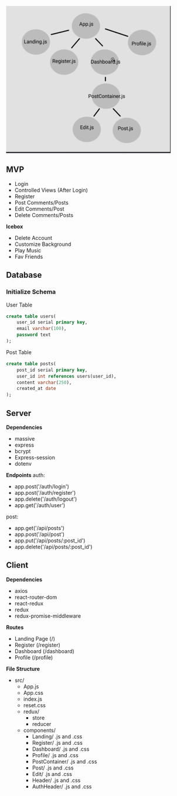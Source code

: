 <img src="./component-tree.PNG" alt="component tree"/>

## MVP
<ul>
    <li>Login</li>
    <li>Controlled Views (After Login)</li>
    <li>Register</li>
    <li>Post Comments/Posts</li>
    <li>Edit Comments/Post</li>
    <li>Delete Comments/Posts</li>
</ul>

**Icebox**
<ul>
    <li>Delete Account</li>
    <li>Customize Background</li>
    <li>Play Music</li>
    <li>Fav Friends</li>
</ul>

## Database
### Initialize Schema
User Table
```SQL
create table users(
    user_id serial primary key,
    email varchar(100),
    password text
);
```

Post Table
```SQL
create table posts(
    post_id serial primary key,
    user_id int references users(user_id),
    content varchar(250),
    created_at date
);
```


## Server
**Dependencies**
<ul>
    <li>massive</li>
    <li>express</li>
    <li>bcrypt</li>
    <li>Express-session</li>
    <li>dotenv</li>
</ul>

**Endpoints**
auth:
 - app.post('/auth/login')
 - app.post('/auth/register')
 - app.delete('/auth/logout')
 - app.get('/auth/user')

 post:
 - app.get('/api/posts')
 - app.post('/api/post')
 - app.put('/api/posts/:post_id')
 - app.delete('/api/posts/:post_id')

## Client
**Dependencies**
<ul>
    <li>axios</li>
    <li>react-router-dom</li>
    <li>react-redux</li>
    <li>redux</li>
    <li>redux-promise-middleware</li>
</ul>

**Routes**
 - Landing Page (/)
 - Register (/register)
 - Dashboard (/dashboard)
 - Profile (/profile)

**File Structure**
- src/
    - App.js
    - App.css
    - index.js
    - reset.css
    - redux/
        - store
        - reducer
    - components/
        - Landing/ .js and .css
        - Register/ .js and .css
        - Dashboard/ .js and .css
        - Profile/ .js and .css
        - PostContainer/ .js and .css
        - Post/ .js and .css
        - Edit/ .js and .css
        - Header/ .js and .css
        - AuthHeader/ .js and .css